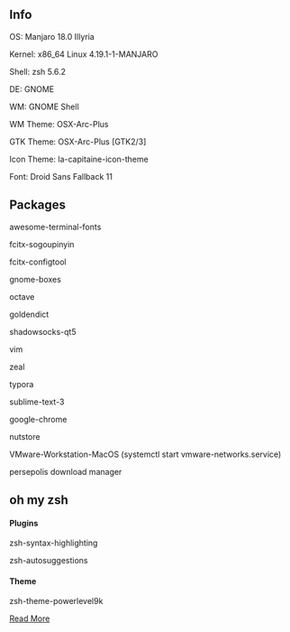 ## Info

OS: Manjaro 18.0 Illyria

Kernel: x86_64 Linux 4.19.1-1-MANJARO

Shell: zsh 5.6.2

DE: GNOME 

WM: GNOME Shell

WM Theme: OSX-Arc-Plus

GTK Theme: OSX-Arc-Plus [GTK2/3]

Icon Theme: la-capitaine-icon-theme

Font: Droid Sans Fallback 11

## Packages

awesome-terminal-fonts 

fcitx-sogoupinyin

fcitx-configtool 

gnome-boxes

octave

goldendict

shadowsocks-qt5

vim

zeal

typora

sublime-text-3

google-chrome

nutstore

VMware-Workstation-MacOS (systemctl start vmware-networks.service)

persepolis download manager

## oh my zsh

#### Plugins

zsh-syntax-highlighting

zsh-autosuggestions

#### Theme

zsh-theme-powerlevel9k



[Read More](https://blog.fcteam.net/archives/672/)





